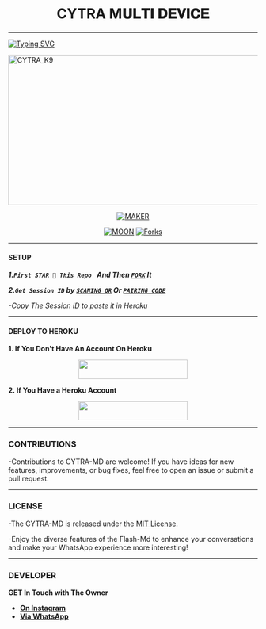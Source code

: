 <h1 align="center"> CYTRA M𝐔𝐋𝐓𝐈 𝐃𝐄𝐕𝐈𝐂𝐄  </h1>
<p align="center">  

***
  
<a href="https://git.io/typing-svg"><img src="https://readme-typing-svg.demolab.com?font=Black+Ops+One&size=50&pause=1000&color=1BAFBAFF&center=true&width=910&height=100&lines=THANKS FOR CHOOSING +CYTRAMD;MULTI+DEVICE+WHATSAPP+BOT;CREATED+BY+CYTRA_K9;RELEASED+22.2.2024+Mimi ndo yule beast" alt="Typing SVG" /></a>
  </p>
    <img alt="CYTRA_K9" width="700" height="303" src="https://i.ibb.co/K9vFy15/IMG-20240414-WA0059.jpg">
<p align="center">
<p align="center">
<a href="https://github.com/Cytrak/CYTRA-MD-BOT"><img title="MAKER" src="https://img.shields.io/badge/FLASH_MD-black?style=for-the-badge&logo=github"></a>
<p/>
<p align="center">
<a href="https://github.com/Cytrak/CYTRA-MD-BOTtab=followers"><imglabel=Followers&style=social"></a>
<a href="https://github.com/Cytrak/CYTRA-MD-BOT"><img title="MOON" src="https://img.shields.io/github/stars/franceking1/Flash-Md?&style=social"></a>
<a href="https://github.com/Cytrak/CYTRA-MD-BOT"><img title="Forks" src="https://img.shields.io/github/forks/franceking1/Flash-Md?style=social"></a>
  
***

#### SETUP 

***1.`First STAR 🌟 This Repo ` And Then [`FORK`](https://github.com/Cytrak/CYTRA-MD-BOT) It***

***2.`Get Session ID` by [`SCANING QR`](https://flash-md-qr.onrender.com) Or [`PAIRING CODE`](https://pair-flaash-a1897ea752f7.herokuapp.com/pair)***

*-Copy The Session ID to paste it in Heroku*

***

#### DEPLOY TO HEROKU 
**1. If You Don't Have An Account On Heroku**
    <br>
<p align="center"><a href="https://signup.heroku.com">
 <img src="https://img.shields.io/badge/Create%20Account%20Now-blue?style=for-the-badge&logo=heroku" width="220" height="38.45"/></a></p>

**2. If You Have a Heroku Account**
    <br>
<p align="center"><a href="https://flash-deploy.vercel.app"> <img src="https://img.shields.io/badge/DEPLOY%20NOW-blue?style=for-the-badge&logo=heroku" width="220" height="38.45"/></a></p>


***


### CONTRIBUTIONS 
-Contributions to CYTRA-MD are welcome! If you have ideas for new features, improvements, or bug fixes, feel free to open an issue or submit a pull request.

***

### LICENSE 
-The CYTRA-MD is released under the [MIT License](https://opensource.org/licenses/MIT).

-Enjoy the diverse features of the Flash-Md  to enhance your conversations and make your WhatsApp experience more interesting!

***
### DEVELOPER
**GET In Touch with The Owner**
- [**On Instagram**](https://instagram.com/Cytra_k9)
- [**Via WhatsApp**](https://wa.me/254715155196)


